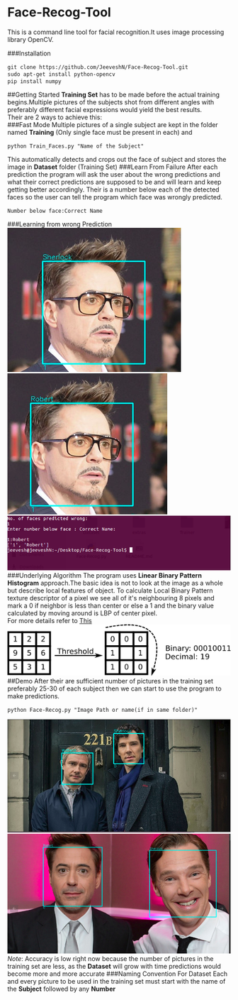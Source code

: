 # Face-Recog-Tool
This is a command line tool for facial recognition.It uses image processing library OpenCV.

###Installation
```
git clone https://github.com/JeeveshN/Face-Recog-Tool.git
sudo apt-get install python-opencv
pip install numpy
```
##Getting Started
**Training Set** has to be made before the actual training begins.Multiple pictures of the subjects shot from different angles with preferably different facial expressions would yield the best results.   
Their are 2 ways to achieve this:  
###Fast Mode
Multiple pictures of a single subject are kept in the folder named **Training** (Only single face must be present in each) and 
```
python Train_Faces.py "Name of the Subject"
```
This automatically detects and crops out the face of subject and stores the image in **Dataset** folder (Training Set)
###Learn From Failure
After each prediction the program will ask the user about the wrong predictions and what their correct predictions are supposed to be and will learn and keep getting better accordingly.
Their is a number below each of the detected faces so the user can tell the program which face was wrongly predicted. 
```
Number below face:Correct Name
```
###Learning from wrong Prediction
![](/extras/Selection_017.png?raw=True)   ![](/extras/Selection_019.png?raw=True)  
![](/extras/Selection_018.png?raw=True) 
###Underlying Algorithm
The program uses **Linear Binary Pattern Histogram** approach.The basic idea is not to look at the image as a whole but describe local features of object.
To calculate Local Binary Pattern texture descriptor of a pixel we see all of it's neighbouring 8 pixels and mark a 0 if neighbor is less than center or else a 1 and the binary value calculated by moving around is LBP of center pixel.  
For more details refer to [This](http://docs.opencv.org/2.4/modules/contrib/doc/facerec/facerec_tutorial.html#local-binary-patterns-histograms)   
![](/extras/lbp.png?raw=True)  
##Demo
After their are sufficient number of pictures in the training set preferably 25-30 of each subject then we can start to use the program to make predictions.
```
python Face-Recog.py "Image Path or name(if in same folder)"
```
![](/extras/Selection_016.png?raw=True)
![](/extras/2.png?raw=True )
*Note*: Accuracy is low right now because the number of pictures in the training set are less, as the **Dataset** will grow with time predictions would become more and more accurate 
###Naming Convention For Dataset
Each and every picture to be used in the training set must start with the name of the **Subject** followed by any **Number** 

